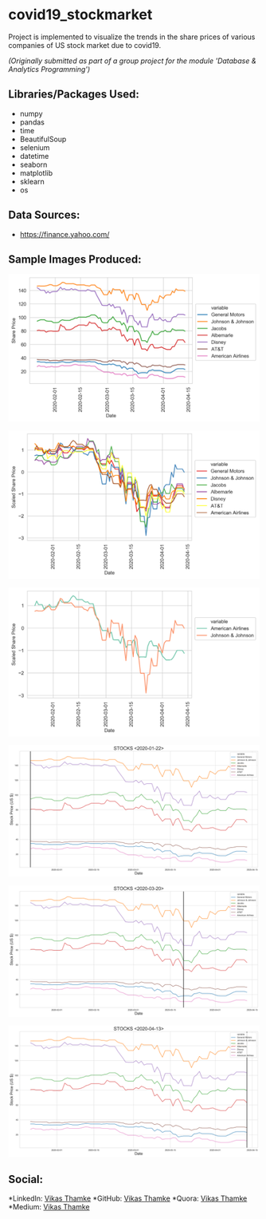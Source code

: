 # covid19_stockmarket
Project is implemented to visualize the trends in the share prices of various companies of US stock market due to covid19.

*(Originally submitted as part of a group project for the module 'Database & Analytics Programming')*


## Libraries/Packages Used:
* numpy
* pandas
* time
* BeautifulSoup
* selenium
* datetime
* seaborn
* matplotlib
* sklearn
* os


## Data Sources:
* <https://finance.yahoo.com/>


## Sample Images Produced:
![alt text](https://github.com/VKT1907/covid19_stockmarket/blob/master/visualizations/StockMarket_AllCompanies.png "Share Prices of All the Companies")

![alt text](https://github.com/VKT1907/covid19_stockmarket/blob/master/visualizations/StockMarket_Scaled_AllCompanies.png "Scaled Share Prices of All the Companies")

![alt text](https://github.com/VKT1907/covid19_stockmarket/blob/master/visualizations/StockMarket_Scaled_AAJohn.png "Comparing Shares of Johnson & Johson with American Airlines")

![alt_text](https://github.com/VKT1907/covid19_stockmarket/blob/master/test_images/Stock_0000.png "Test Image of Share Prices on 22nd January 2020")

![alt_text](https://github.com/VKT1907/covid19_stockmarket/blob/master/test_images/Stock_0002.png "Test Image of Share Prices on 20th March 2020")

![alt_text](https://github.com/VKT1907/covid19_stockmarket/blob/master/test_images/Stock_0003.png "Test Image of Share Prices on 13th April 2020")


## Social:
*LinkedIn: [Vikas Thamke](https://www.linkedin.com/in/vikaskthamke/)
*GitHub: [Vikas Thamke](https://github.com/VKT1907/)
*Quora: [Vikas Thamke](https://www.quora.com/profile/Vikas-Thamke)
*Medium: [Vikas Thamke](https://medium.com/@vikasthamke)
